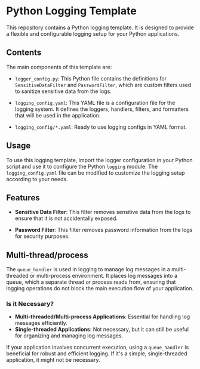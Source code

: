# Python Logging Template

This repository contains a Python logging template. It is designed to provide a flexible and configurable logging setup for your Python applications.

## Contents

The main components of this template are:

- `logger_config.py`: This Python file contains the definitions for `SensitiveDataFilter` and `PasswordFilter`, which are custom filters used to sanitize sensitive data from the logs.

- `logging_config.yaml`: This YAML file is a configuration file for the logging system. It defines the loggers, handlers, filters, and formatters that will be used in the application.

- `logging_config/*.yaml`: Ready to use logging configs in YAML format.

## Usage

To use this logging template, import the logger configuration in your Python script and use it to configure the Python `logging` module. The `logging_config.yaml` file can be modified to customize the logging setup according to your needs.

## Features

- **Sensitive Data Filter**: This filter removes sensitive data from the logs to ensure that it is not accidentally exposed.

- **Password Filter**: This filter removes password information from the logs for security purposes.

## Multi-thread/process
The `queue_handler` is used in logging to manage log messages in a multi-threaded or multi-process environment. It places log messages into a queue, which a separate thread or process reads from, ensuring that logging operations do not block the main execution flow of your application. 

### Is it Necessary?

- **Multi-threaded/Multi-process Applications**: Essential for handling log messages efficiently.
- **Single-threaded Applications**: Not necessary, but it can still be useful for organizing and managing log messages.

If your application involves concurrent execution, using a `queue_handler` is beneficial for robust and efficient logging. If it's a simple, single-threaded application, it might not be necessary.
